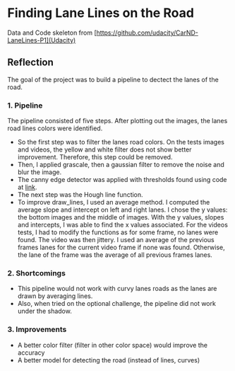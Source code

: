 # **Finding Lane Lines on the Road** 
Data and Code skeleton from [https://github.com/udacity/CarND-LaneLines-P1](Udacity)


## Reflection
The goal of the project was to build a pipeline to dectect the lanes of the road.

### 1. Pipeline

The pipeline consisted of five steps.
After plotting out the images, the lanes road lines colors were identified.
* So the first step was to filter the lanes road colors.
On the tests images and videos, the yellow and white filter does not show better improvement. Therefore, this step could be removed. 
* Then, I applied grascale, then a gaussian filter to remove the noise and blur the image.
* The canny edge detector was applied with thresholds found using code at [link](https://www.pyimagesearch.com/2015/04/06/zero-parameter-automatic-canny-edge-detection-with-python-and-opencv/
). 
* The next step was the Hough line function. 
* To improve draw_lines, I used an average method. I computed the average slope and intercept on left and right lanes. I chose the y values: the bottom images and the middle of images. With the y values, slopes and intercepts, I was able to find the x values associated. For the videos tests, I had to modify the functions as for some frame, no lanes were found. The video was then jittery. I used an average of the previous frames lanes for the current video frame if none was found. Otherwise, the lane of the frame was the average of all previous frames lanes.

### 2. Shortcomings 
* This pipeline would not work with curvy lanes roads as the lanes are drawn by averaging lines.
* Also, when tried on the optional challenge, the pipeline did not work under the shadow.

### 3. Improvements
* A better color filter (filter in other color space) would improve the accuracy
* A better model for detecting the road (instead of lines, curves)

